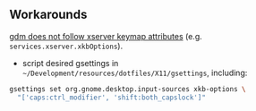 ## Workarounds
[gdm does not follow xserver keymap attributes](https://github.com/NixOS/nixpkgs/issues/14318) (e.g. `services.xserver.xkbOptions`).
- script desired gsettings in `~/Development/resources/dotfiles/X11/gsettings`, including:
``` sh
gsettings set org.gnome.desktop.input-sources xkb-options \
  "['caps:ctrl_modifier', 'shift:both_capslock']"
```
